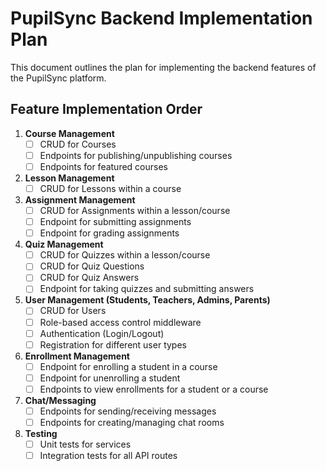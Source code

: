 # PupilSync Backend Implementation Plan

This document outlines the plan for implementing the backend features of the PupilSync platform.

## Feature Implementation Order

1.  **Course Management**
    *   [ ] CRUD for Courses
    *   [ ] Endpoints for publishing/unpublishing courses
    *   [ ] Endpoints for featured courses

2.  **Lesson Management**
    *   [ ] CRUD for Lessons within a course

3.  **Assignment Management**
    *   [ ] CRUD for Assignments within a lesson/course
    *   [ ] Endpoint for submitting assignments
    *   [ ] Endpoint for grading assignments

4.  **Quiz Management**
    *   [ ] CRUD for Quizzes within a lesson/course
    *   [ ] CRUD for Quiz Questions
    *   [ ] CRUD for Quiz Answers
    *   [ ] Endpoint for taking quizzes and submitting answers

5.  **User Management (Students, Teachers, Admins, Parents)**
    *   [ ] CRUD for Users
    *   [ ] Role-based access control middleware
    *   [ ] Authentication (Login/Logout)
    *   [ ] Registration for different user types

6.  **Enrollment Management**
    *   [ ] Endpoint for enrolling a student in a course
    *   [ ] Endpoint for unenrolling a student
    *   [ ] Endpoints to view enrollments for a student or a course

7.  **Chat/Messaging**
    *   [ ] Endpoints for sending/receiving messages
    *   [ ] Endpoints for creating/managing chat rooms

8.  **Testing**
    *   [ ] Unit tests for services
    *   [ ] Integration tests for all API routes
